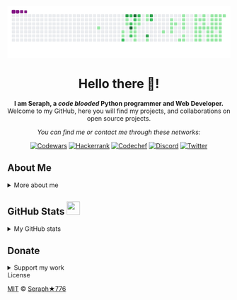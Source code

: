 ![image](https://raw.githubusercontent.com/seraph776/seraph776/main/assets/github-contribution-grid-snake.gif)

<div align="center"> 

# Hello there 👋!

**I am Seraph, a _code blooded_ Python programmer and Web Developer.**     
Welcome to my GitHub, here you will find my projects, and collaborations on open source projects. 


 

_You can find me or contact me through these networks:_ 


[![Codewars](https://img.shields.io/badge/Codewars-black?&logo=codewars&logoColor=white&labelColor=red&style=for-the-badge)](https://www.codewars.com/users/seraph776)
[![Hackerrank](https://img.shields.io/badge/hackerrank-black?&logo=hackerrank&logoColor=white&labelColor=brightgreen&style=for-the-badge)](https://www.hackerrank.com/seraph776)
[![Codechef](https://img.shields.io/badge/Codechef-black?&logo=codechef&logoColor=white&labelColor=704f3a&style=for-the-badge)](https://www.codechef.com/users/seraph776)
[![Discord](https://img.shields.io/badge/Discord-black?&logo=discord&logoColor=white&labelColor=purple&style=for-the-badge)](https://discordapp.com/users/766170036364247073)
[![Twitter](https://img.shields.io/badge/Twitter-black?&logo=twitter&logoColor=white&labelColor=blue&style=for-the-badge)](https://twitter.com/seraph776)

 </div>
 
 
## About Me
<details>
<summary> More about me </summary>


- :electron: **Pronouns**: _El,  El Shaddai, Elohim_
- 🔱 **Skills**: Python, Git, HTML5, CSS3, Javascript, SQL.
- 🌱 **I'm currently creating**: Free Python programming, and Cybersecurity Awareness content on my [website](https://codecrypt76.com/).
- 📝 **I also post articles on**: [DEV.to](https://dev.to/seraph776).
- 🤝 **I’m looking to**: collaborate on Python Projects.
- 💬 **Ask me about**: Freelance Opportunties, and Project Collaboration.
- 📫 **You can reach me at**: [admin@codecrypt76.com](mailto:admin@codecrypt76.com).
- ⚡ **Fun Fact**: I love to draw and play chess! ♞   


</details>



## GitHub Stats  <img src="https://media.giphy.com/media/iY8CRBdQXODJSCERIr/giphy.gif" width="30px" height="30px">

<details>
<summary>My GitHub stats</summary>
 
<div align="center">

[![Seraph's GitHub stats](https://github-readme-stats.vercel.app/api?username=seraph776&count_private=true&title_color=7A7ADB&amp;icon_color=2234AE&amp;text_color=D3D3D3&amp;bg_color=0,000000,130F40&show_icons=true)](https://github.com/seraph776) 
[![GitHub Streak](https://github-readme-streak-stats.herokuapp.com/?user=seraph776&theme=tokyonight)](https://github.com/seraph776)

</div>

</details>



## Donate

<details>
<summary> Support my work </summary>

All donations help fund the continued development of new content.
 
<div align="left">


| Coin                                                                                                                        | Address                                    |
|-----------------------------------------------------------------------------------------------------------------------------|--------------------------------------------|
| <img src="https://user-images.githubusercontent.com/72005563/206338569-a607c171-5dfe-47c4-abed-a7e3beeab5bf.png" width=150> | 3GhUQkT7jJcfu6xuqrAh8E9PR5hwQhTXsC         |
| <img src="https://user-images.githubusercontent.com/72005563/206338723-44e6f026-01fd-41dd-ab31-0c184c78a896.png" width=150> | 0x6fA9A81b7e6373Ca5C55A265dFeAa0d438c91D81 |
| <img src="https://user-images.githubusercontent.com/72005563/206338886-1a07e215-0664-472a-a2a9-2a6d4e38b694.png" width=150> | 0x9a5C640a853B8E759111A28C4D43224a090E53d9 |
| <img src="https://user-images.githubusercontent.com/72005563/206338998-9819976d-622a-462c-8d88-897a8d5880f4.png" width=150> | https://www.buymeacoffee.com/codecrypt76   |   
  
</details>  

 <div
 
## License

[MIT](https://github.com/seraph776/seraph776/blob/main/LICENSE) © [Seraph★776](https://github.com/seraph776) 


<!-- 

 [![Gmail](https://img.shields.io/badge/Gmail-black?&logo=gmail&logoColor=white&labelColor=red&style=for-the-badge)](mailto:seraph776@gmail.com)
 
[![Coinbase](https://img.shields.io/badge/Coinbase-black?&logo=coinbase&logoColor=white&labelColor=black&style=for-the-badge)](#)
- 🌱 **I'm currently learning**: Python 

[![codecrypt76.com](https://img.shields.io/badge/Codecrypt76.com-black?&logo=appveyor&logoColor=white&labelColor=green&style=for-the-badge)](https://codecrypt76.com/)


[![Freelancer](https://img.shields.io/badge/Freelancer-black?&logo=freelancer&logoColor=white&labelColor=blue&style=for-the-badge)](https://www.freelancer.com/u/seraph776)
[![Fiver](https://img.shields.io/badge/Fiverr-black?&logo=fiverr&logoColor=white&labelColor=green&style=for-the-badge)](https://www.fiverr.com/seraph776)


--> 
